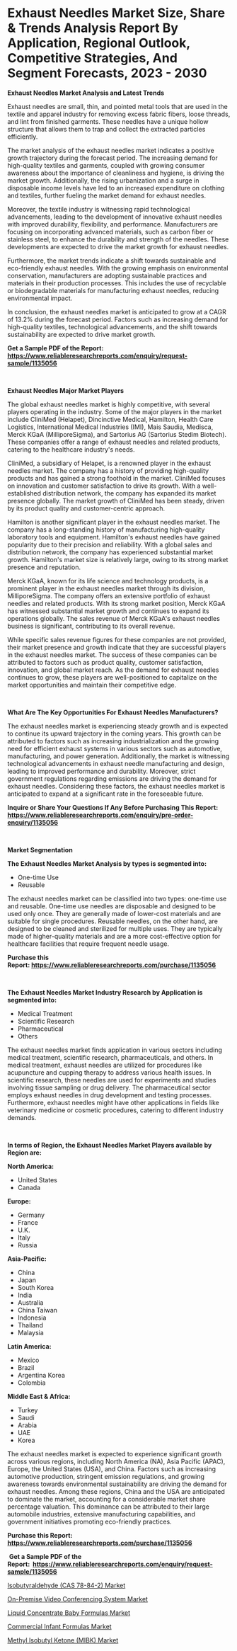 <p><h1>Exhaust Needles Market Size, Share & Trends Analysis Report By Application, Regional Outlook, Competitive Strategies, And Segment Forecasts, 2023 - 2030</h1></p><p><strong>Exhaust Needles Market Analysis and Latest Trends</strong></p>
<p><p>Exhaust needles are small, thin, and pointed metal tools that are used in the textile and apparel industry for removing excess fabric fibers, loose threads, and lint from finished garments. These needles have a unique hollow structure that allows them to trap and collect the extracted particles efficiently.</p><p>The market analysis of the exhaust needles market indicates a positive growth trajectory during the forecast period. The increasing demand for high-quality textiles and garments, coupled with growing consumer awareness about the importance of cleanliness and hygiene, is driving the market growth. Additionally, the rising urbanization and a surge in disposable income levels have led to an increased expenditure on clothing and textiles, further fueling the market demand for exhaust needles.</p><p>Moreover, the textile industry is witnessing rapid technological advancements, leading to the development of innovative exhaust needles with improved durability, flexibility, and performance. Manufacturers are focusing on incorporating advanced materials, such as carbon fiber or stainless steel, to enhance the durability and strength of the needles. These developments are expected to drive the market growth for exhaust needles.</p><p>Furthermore, the market trends indicate a shift towards sustainable and eco-friendly exhaust needles. With the growing emphasis on environmental conservation, manufacturers are adopting sustainable practices and materials in their production processes. This includes the use of recyclable or biodegradable materials for manufacturing exhaust needles, reducing environmental impact.</p><p>In conclusion, the exhaust needles market is anticipated to grow at a CAGR of 13.2% during the forecast period. Factors such as increasing demand for high-quality textiles, technological advancements, and the shift towards sustainability are expected to drive market growth.</p></p>
<p><strong>Get a Sample PDF of the Report:&nbsp; <a href="https://www.reliableresearchreports.com/enquiry/request-sample/1135056">https://www.reliableresearchreports.com/enquiry/request-sample/1135056</a></strong></p>
<p>&nbsp;</p>
<p><strong>Exhaust Needles Major Market Players</strong></p>
<p><p>The global exhaust needles market is highly competitive, with several players operating in the industry. Some of the major players in the market include CliniMed (Helapet), Dincinctive Medical, Hamilton, Health Care Logistics, International Medical Industries (IMI), Mais Saudia, Medisca, Merck KGaA (MilliporeSigma), and Sartorius AG (Sartorius Stedim Biotech). These companies offer a range of exhaust needles and related products, catering to the healthcare industry's needs.</p><p>CliniMed, a subsidiary of Helapet, is a renowned player in the exhaust needles market. The company has a history of providing high-quality products and has gained a strong foothold in the market. CliniMed focuses on innovation and customer satisfaction to drive its growth. With a well-established distribution network, the company has expanded its market presence globally. The market growth of CliniMed has been steady, driven by its product quality and customer-centric approach.</p><p>Hamilton is another significant player in the exhaust needles market. The company has a long-standing history of manufacturing high-quality laboratory tools and equipment. Hamilton's exhaust needles have gained popularity due to their precision and reliability. With a global sales and distribution network, the company has experienced substantial market growth. Hamilton's market size is relatively large, owing to its strong market presence and reputation.</p><p>Merck KGaA, known for its life science and technology products, is a prominent player in the exhaust needles market through its division, MilliporeSigma. The company offers an extensive portfolio of exhaust needles and related products. With its strong market position, Merck KGaA has witnessed substantial market growth and continues to expand its operations globally. The sales revenue of Merck KGaA's exhaust needles business is significant, contributing to its overall revenue.</p><p>While specific sales revenue figures for these companies are not provided, their market presence and growth indicate that they are successful players in the exhaust needles market. The success of these companies can be attributed to factors such as product quality, customer satisfaction, innovation, and global market reach. As the demand for exhaust needles continues to grow, these players are well-positioned to capitalize on the market opportunities and maintain their competitive edge.</p></p>
<p>&nbsp;</p>
<p><strong>What Are The Key Opportunities For Exhaust Needles Manufacturers?</strong></p>
<p><p>The exhaust needles market is experiencing steady growth and is expected to continue its upward trajectory in the coming years. This growth can be attributed to factors such as increasing industrialization and the growing need for efficient exhaust systems in various sectors such as automotive, manufacturing, and power generation. Additionally, the market is witnessing technological advancements in exhaust needle manufacturing and design, leading to improved performance and durability. Moreover, strict government regulations regarding emissions are driving the demand for exhaust needles. Considering these factors, the exhaust needles market is anticipated to expand at a significant rate in the foreseeable future.</p></p>
<p><strong>Inquire or Share Your Questions If Any Before Purchasing This Report: <a href="https://www.reliableresearchreports.com/enquiry/pre-order-enquiry/1135056">https://www.reliableresearchreports.com/enquiry/pre-order-enquiry/1135056</a></strong></p>
<p>&nbsp;</p>
<p><strong>Market Segmentation</strong></p>
<p><strong>The Exhaust Needles Market Analysis by types is segmented into:</strong></p>
<p><ul><li>One-time Use</li><li>Reusable</li></ul></p>
<p><p>The exhaust needles market can be classified into two types: one-time use and reusable. One-time use needles are disposable and designed to be used only once. They are generally made of lower-cost materials and are suitable for single procedures. Reusable needles, on the other hand, are designed to be cleaned and sterilized for multiple uses. They are typically made of higher-quality materials and are a more cost-effective option for healthcare facilities that require frequent needle usage.</p></p>
<p><strong>Purchase this Report:&nbsp;<a href="https://www.reliableresearchreports.com/purchase/1135056">https://www.reliableresearchreports.com/purchase/1135056</a></strong></p>
<p>&nbsp;</p>
<p><strong>The Exhaust Needles Market Industry Research by Application is segmented into:</strong></p>
<p><ul><li>Medical Treatment</li><li>Scientific Research</li><li>Pharmaceutical</li><li>Others</li></ul></p>
<p><p>The exhaust needles market finds application in various sectors including medical treatment, scientific research, pharmaceuticals, and others. In medical treatment, exhaust needles are utilized for procedures like acupuncture and cupping therapy to address various health issues. In scientific research, these needles are used for experiments and studies involving tissue sampling or drug delivery. The pharmaceutical sector employs exhaust needles in drug development and testing processes. Furthermore, exhaust needles might have other applications in fields like veterinary medicine or cosmetic procedures, catering to different industry demands.</p></p>
<p>&nbsp;</p>
<p><strong>In terms of Region, the Exhaust Needles Market Players available by Region are:</strong></p>
<p>
    <p> <strong> North America: </strong>
        <ul>
            <li>United States</li>
            <li>Canada</li>
        </ul>
        </p> 
    <p> <strong> Europe: </strong>
        <ul>
            <li>Germany</li>
            <li>France</li>
            <li>U.K.</li>
            <li>Italy</li>
            <li>Russia</li>
        </ul>
        </p> 
    <p> <strong> Asia-Pacific: </strong>
        <ul>
            <li>China</li>
            <li>Japan</li>
            <li>South Korea</li>
            <li>India</li>
            <li>Australia</li>
            <li>China Taiwan</li>
            <li>Indonesia</li>
            <li>Thailand</li>
            <li>Malaysia</li>
        </ul>
        </p> 
    <p> <strong> Latin America: </strong>
        <ul>
            <li>Mexico</li>
            <li>Brazil</li>
            <li>Argentina Korea</li>
            <li>Colombia</li>
        </ul>
        </p> 
    <p> <strong> Middle East & Africa: </strong>
        <ul>
            <li>Turkey</li>
            <li>Saudi</li>
            <li>Arabia</li>
            <li>UAE</li>
            <li>Korea</li>
        </ul>
    </p>
    </p>
<p><p>The exhaust needles market is expected to experience significant growth across various regions, including North America (NA), Asia Pacific (APAC), Europe, the United States (USA), and China. Factors such as increasing automotive production, stringent emission regulations, and growing awareness towards environmental sustainability are driving the demand for exhaust needles. Among these regions, China and the USA are anticipated to dominate the market, accounting for a considerable market share percentage valuation. This dominance can be attributed to their large automobile industries, extensive manufacturing capabilities, and government initiatives promoting eco-friendly practices.</p></p>
<p><strong>Purchase this Report: <a href="https://www.reliableresearchreports.com/purchase/1135056">https://www.reliableresearchreports.com/purchase/1135056</a></strong></p>
<p>&nbsp;<strong>Get a Sample PDF of the Report:&nbsp;&nbsp;<a href="https://www.reliableresearchreports.com/enquiry/request-sample/1135056">https://www.reliableresearchreports.com/enquiry/request-sample/1135056</a></strong></p>
<p><strong></strong></p>
<p><p><a href="https://medium.com/@rosm15203/isobutyraldehyde-cas-78-84-2-market-outlook-industry-overview-and-forecast-2023-to-2030-94a869f3e283">Isobutyraldehyde (CAS 78-84-2) Market</a></p><p><a href="https://www.linkedin.com/pulse/on-premise-video-conferencing-system-market-challenges-opportunities/">On-Premise Video Conferencing System Market</a></p><p><a href="https://www.linkedin.com/pulse/liquid-concentrate-baby-formulas-market-research-report/">Liquid Concentrate Baby Formulas Market</a></p><p><a href="https://www.linkedin.com/pulse/commercial-infant-formulas-market-size-growth-forecast/">Commercial Infant Formulas Market</a></p><p><a href="https://medium.com/@maryg156987/methyl-isobutyl-ketone-mibk-market-trends-forecast-and-competitive-analysis-to-2030-771e0ff91294">Methyl Isobutyl Ketone (MIBK) Market</a></p></p>